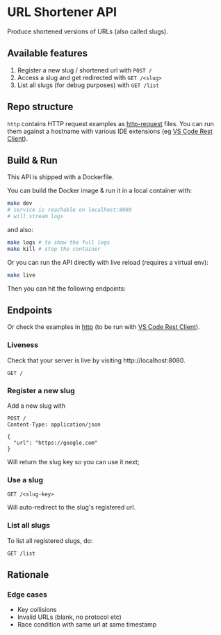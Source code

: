 # URL Shortener API

Produce shortened versions of URLs (also called slugs).

## Available features

1. Register a new slug / shortened url with `POST /`
2. Access a slug and get redirected with `GET /<slug>`
3. List all slugs (for debug purposes) with `GET /list`

## Repo structure

`http` contains HTTP request examples as [http-request](https://www.jetbrains.com/help/idea/exploring-http-syntax.html) files. You can run them against a hostname with various IDE extensions (eg [VS Code Rest Client](https://marketplace.visualstudio.com/items?itemName=humao.rest-client)).

## Build & Run

This API is shipped with a Dockerfile.

You can build the Docker image & run it in a local container with:

```sh
make dev
# service is reachable on localhost:8080
# will stream logs
```

and also:

```sh
make logs # to show the full logs
make kill # stop the container
```

Or you can run the API directly with live reload (requires a virtual env):

```sh
make live
```

Then you can hit the following endpoints:

## Endpoints

Or check the examples in [http](http) (to be run with [VS Code Rest Client](https://marketplace.visualstudio.com/items?itemName=humao.rest-client)).

### Liveness

Check that your server is live by visiting http://localhost:8080.

```http
GET /
```

### Register a new slug

Add a new slug with

```http
POST /
Content-Type: application/json

{
  "url": "https://google.com"
}
```

Will return the slug key so you can use it next;

### Use a slug

```http
GET /<slug-key>
```

Will auto-redirect to the slug's registered url.

### List all slugs

To list all registered slugs, do:

```http
GET /list
```

## Rationale

### Edge cases

- Key collisions
- Invalid URLs (blank, no protocol etc)
- Race condition with same url at same timestamp